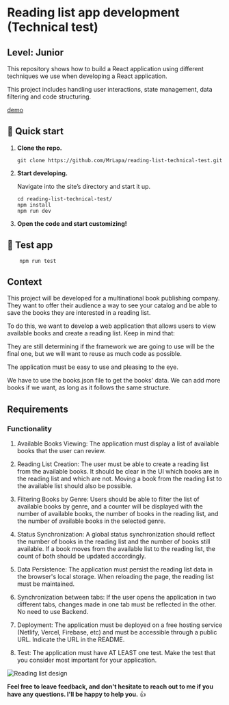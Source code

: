 # Reading list app development (Technical test)

## Level: Junior

This repository shows how to build a React application using different techniques we use when developing a React application.

This project includes handling user interactions, state management, data filtering and code structuring.

[demo](https://leafy-crostata-7a6702.netlify.app/)

## 🚀 Quick start

1.  **Clone the repo.**
    ```shell
    git clone https://github.com/MrLapa/reading-list-technical-test.git
    ```

2.  **Start developing.**

    Navigate into the site’s directory and start it up.

    ```shell
    cd reading-list-technical-test/
    npm install
    npm run dev
    ```

3.  **Open the code and start customizing!**

## 🧪 Test app

```shell
    npm run test
```

## Context

This project will be developed for a multinational book publishing company. They want to offer their audience a way to see your catalog and be able to save the books they are interested in a reading list.

To do this, we want to develop a web application that allows users to view available books and create a reading list. Keep in mind that:

They are still determining if the framework we are going to use will be the final one, but we will want to reuse as much code as possible.

The application must be easy to use and pleasing to the eye.

We have to use the books.json file to get the books' data. We can add more books if we want, as long as it follows the same structure.

## Requirements

### Functionality

1. Available Books Viewing: The application must display a list of available books that the user can review.

2. Reading List Creation: The user must be able to create a reading list from the available books. It should be clear in the UI which books are in the reading list and which are not. Moving a book from the reading list to the available list should also be possible.

3. Filtering Books by Genre: Users should be able to filter the list of available books by genre, and a counter will be displayed with the number of available books, the number of books in the reading list, and the number of available books in the selected genre.

4. Status Synchronization: A global status synchronization should reflect the number of books in the reading list and the number of books still available. If a book moves from the available list to the reading list, the count of both should be updated accordingly.

5. Data Persistence: The application must persist the reading list data in the browser's local storage. When reloading the page, the reading list must be maintained.

6. Synchronization between tabs: If the user opens the application in two different tabs, changes made in one tab must be reflected in the other. No need to use Backend.

7. Deployment: The application must be deployed on a free hosting service (Netlify, Vercel, Firebase, etc) and must be accessible through a public URL. Indicate the URL in the README.

8. Test: The application must have AT LEAST one test. Make the test that you consider most important for your application.

![Reading list design](https://github.com/MrLapa/reading-list-technical-test/assets/5798165/08d51e31-0ce5-49cf-9698-eae1f1a8fd28)

**Feel free to leave feedback, and don't hesitate to reach out to me if you have any questions. I'll be happy to help you.** :+1:

